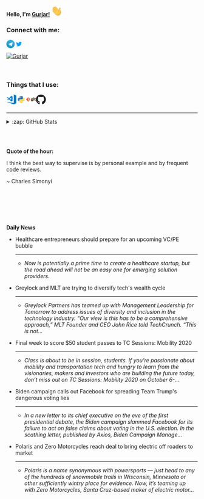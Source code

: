 #### Hello, I'm [Gurjar!](https://GurjarKing.github.io) <img src="https://raw.githubusercontent.com/ABSphreak/ABSphreak/master/gifs/Hi.gif" width="30px"></h2>


### Connect with me:

[<img align="left" alt="Gurjar | Telegram" width="22px" src="https://raw.githubusercontent.com/github/explore/80688e429a7d4ef2fca1e82350fe8e3517d3494d/topics/telegram/telegram.png" />][Telegram]
[<img align="left" alt="Gurjar | Twitter" width="22px" src="https://raw.githubusercontent.com/github/explore/80688e429a7d4ef2fca1e82350fe8e3517d3494d/topics/twitter/twitter.png" />][Twitter]
<br >
<br >
<a href="https://github.com/GurjarKing"><img src="https://komarev.com/ghpvc/?username=GurjarKing" alt="Gurjar" /></a> <br />
<br />
<br />
<!-- <br >

![](https://visitor-badge.glitch.me/badge?page_id=GurjarKing)

<br /> -->

### Things that I use:

[<img align="left" alt="Visual Studio Code" width="26px" src="https://raw.githubusercontent.com/github/explore/80688e429a7d4ef2fca1e82350fe8e3517d3494d/topics/visual-studio-code/visual-studio-code.png" />][VSCode]
[<img align="left" alt="Python" width="26px" src="https://raw.githubusercontent.com/github/explore/80688e429a7d4ef2fca1e82350fe8e3517d3494d/topics/python/python.png" />][Python]
[<img align="left" alt="Git" width="26px" src="https://raw.githubusercontent.com/github/explore/80688e429a7d4ef2fca1e82350fe8e3517d3494d/topics/git/git.png" />][Git]
[<img align="left" alt="GitHub" width="26px" src="https://raw.githubusercontent.com/github/explore/78df643247d429f6cc873026c0622819ad797942/topics/github/github.png" />][Github]

<br />
<br />

---
<details>
  <summary>:zap: GitHub Stats</summary>

<img align="left" alt="Gurjar's Github Stats" src="https://github-readme-stats.vercel.app/api?username=GurjarKing&show_icons=true&hide_border=true&count_private=true&include_all_commit=true&theme=algolia" />

</details>

<!-- ### 🔔 My latest tweet
<a href="https://twitter.com/Gurjar_King43" target="_blank">
	<img src="https://github.com/GurjarKing/GurjarKing/raw/master/tweet.png" width="70%" align="center" alt="Click to view on Twitter" title="My latest tweet, as an image"/>
</a> -->
<br>

<pre>

</pre>

**Quote of the hour:**

I think the best way to supervise is by personal example and by frequent code reviews.

~ Charles Simonyi
<pre>

</pre>
<br>
<pre>


</pre>
<strong>Daily News</strong>
  
  - Healthcare entrepreneurs should prepare for an upcoming VC/PE bubble
     <hr/>
     
      - *Now is potentially a prime time to create a healthcare startup, but the road ahead will not be an easy one for emerging solution providers.*
     
  - Greylock and MLT are trying to diversify tech's wealth cycle
      <hr/>
      
      - *Greylock Partners has teamed up with Management Leadership for Tomorrow to address issues of diversity and inclusion in the technology industry. “Our view is this has to be a comprehensive approach,” MLT Founder and CEO John Rice told TechCrunch. “This is not…*
      
  - Final week to score $50 student passes to TC Sessions: Mobility 2020
      <hr/>
      
      - *Class is about to be in session, students. If you’re passionate about mobility and transportation tech and hungry to learn from the visionaries, makers and investors who are building the future today, don’t miss out on TC Sessions: Mobility 2020 on October 6-…*
      
  - Biden campaign calls out Facebook for spreading Team Trump's dangerous voting lies
      <hr/>
      
      - *In a new letter to its chief executive on the eve of the first presidential debate, the Biden campaign slammed Facebook for its failure to act on false claims about voting in the U.S. election. In the scathing letter, published by Axios, Biden Campaign Manage…*
       
  - Polaris and Zero Motorcycles reach deal to bring electric off roaders to market
      <hr/>
       
       - *Polaris is a name synonymous with powersports — just head to any of the hundreds of snowmobile trails in Wisconsin, Minnesota or other sufficiently wintry place for evidence. Now, it’s teaming up with Zero Motorcycles, Santa Cruz-based maker of electric motor…*
      

<br />

[VSCode]: https://code.visualstudio.com/
[Python]: https://www.python.org/
[Git]: https://git-scm.com/
[Github]: https://github.com/
[Telegram]: https://t.me/Gurjar_King/
[Twitter]: https://twitter.com/Gurjar_King43/

